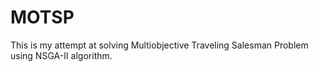 # MOTSP

This is my attempt at solving Multiobjective Traveling Salesman Problem using NSGA-II algorithm.
